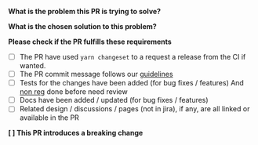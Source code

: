**What is the problem this PR is trying to solve?**

**What is the chosen solution to this problem?**

**Please check if the PR fulfills these requirements**

* [ ] The PR have used `yarn changeset` to a request a release from the CI if wanted.
* [ ] The PR commit message follows our [guidelines](https://github.com/talend/tools/blob/master/tools-root-github/CONTRIBUTING.md)
* [ ] Tests for the changes have been added (for bug fixes / features) And [non reg](./screenshots.md) done before need review
* [ ] Docs have been added / updated (for bug fixes / features)
* [ ] Related design / discussions / pages (not in jira), if any, are all linked or available in the PR

<!-- You can add more checkboxes here -->

**[ ] This PR introduces a breaking change**

<!-- if the PR introduces a breaking change, add the description here. So when you merge this PR, add this description into the [breaking change wiki](https://github.com/Talend/ui/wiki/BREAKING-CHANGE) in the next version -->

<!-- **Original Template** -->

<!-- https://github.com/Talend/tools/blob/master/tools-root-github/.github/PULL_REQUEST_TEMPLATE.md -->
